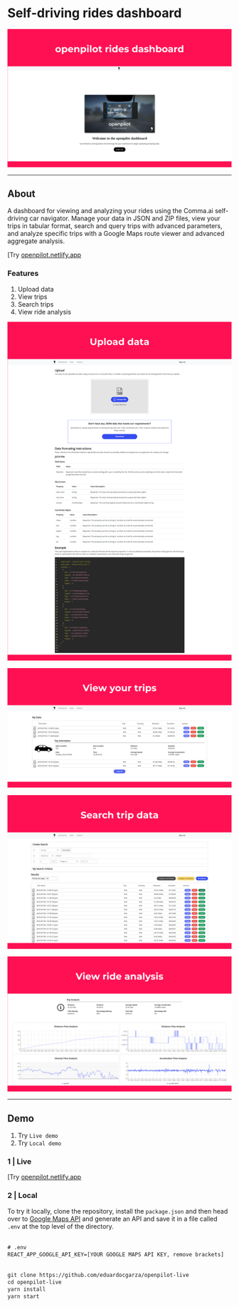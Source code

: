 # Self-driving rides dashboard

![Home](screenshots/home.png)

___

## About

A dashboard for viewing and analyzing your rides using the Comma.ai self-driving car navigator. Manage your data in JSON and ZIP files, view your trips in tabular format, search and query trips with advanced parameters, and analyze specific trips with a Google Maps route viewer and advanced aggregate analysis.

[Try [openpilot.netlify.app](https://openpilot.netlify.app)

### Features 

1. Upload data
2. View trips
3. Search trips
4. View ride analysis 

![Upload data](screenshots/upload-data.png)

![View trips](screenshots/view-trips.png)

![Search trips](screenshots/search-trips.png)

![Ride analysis](screenshots/ride-analysis.png)

___

## Demo

1. Try `Live demo`
2. Try `Local demo`


### 1 | Live

[Try [openpilot.netlify.app](https://openpilot.netlify.app)


### 2 | Local

To try it locally, clone the repository, install the `package.json` and then head over to [Google Maps API](https://developers.google.com/maps) and generate an API and save it in a file called `.env` at the top level of the directory.
```

# .env
REACT_APP_GOOGLE_API_KEY=[YOUR GOOGLE MAPS API KEY, remove brackets]
```

```

git clone https://github.com/eduardocgarza/openpilot-live
cd openpilot-live
yarn install
yarn start
```
